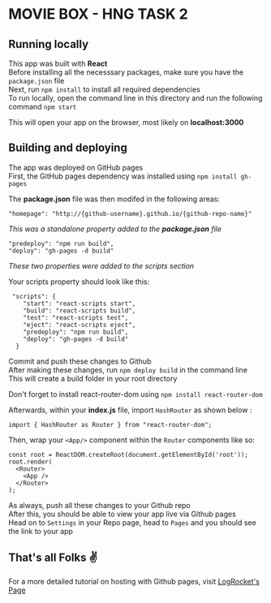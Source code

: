 # MOVIE BOX - HNG TASK 2
## Running locally
This app was built with **React** <br>
Before installing all the necesssary packages, make sure you have the `package.json` file <br>
Next, run `npm install` to install all required dependencies<br>
To run locally, open the command line in this directory and run the following command
`npm start`

This will open your app on the browser, most likely on **localhost:3000**

## Building and deploying
The app was deployed on GitHub pages <br>
First, the GitHub pages dependency was installed using 
`npm install gh-pages`

The **package.json** file was then modifed in the following areas: <br>
```
"homepage": "http://{github-username}.github.io/{github-repo-name}"
```
*This was a standalone property added to the **package.json** file*

```
"predeploy": "npm run build",
"deploy": "gh-pages -d build"
```

*These two properties were added to the scripts section*

Your scripts property should look like this:

```
 "scripts": {
    "start": "react-scripts start",
    "build": "react-scripts build",
    "test": "react-scripts test",
    "eject": "react-scripts eject",
    "predeploy": "npm run build",
    "deploy": "gh-pages -d build"
  }
```

Commit and push these changes to Github <br>
After making these changes, run `npm deploy build` in the command line <br>
This will create a build folder in your root directory

Don't forget to install react-router-dom using `npm install react-router-dom` <br>

Afterwards, within your **index.js** file, import `HashRouter` as shown below : <br>
```
import { HashRouter as Router } from "react-router-dom";
```

Then, wrap your `<App/>` component within the `Router` components like so: <br>
```
const root = ReactDOM.createRoot(document.getElementById('root'));
root.render(
  <Router>
    <App />
  </Router>
);
```
As always, push all these changes to your Github repo <br>
After this, you should be able to view your app live via Github pages <br>
Head on to `Settings` in your Repo page, head to `Pages` and you should see the link to your app

## That's all Folks ✌️
For a more detailed tutorial on hosting with Github pages, visit [LogRocket's Page](https://blog.logrocket.com/deploying-react-apps-github-pages/)